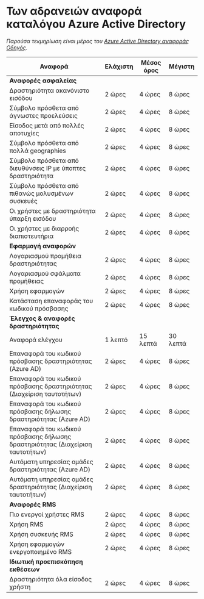 <properties
   pageTitle="Καταλόγου Azure Active Directory αναφοράς των αδρανειών | Microsoft Azure"
   description="Χρονικό διάστημα που χρειάζεται για την αναφορά συμβάντων για την εμφάνιση του Azure Active Directory"
   services="active-directory"
   documentationCenter=""
   authors="dhanyahk"
   manager="femila"
   editor=""/>

<tags
   ms.service="active-directory"
   ms.devlang="na"
   ms.topic="article"
   ms.tgt_pltfrm="na"
   ms.workload="identity"
   ms.date="03/07/2016"
   ms.author="dhanyahk"/>

# <a name="azure-active-directory-report-latencies"></a>Των αδρανειών αναφορά καταλόγου Azure Active Directory

*Παρούσα τεκμηρίωση είναι μέρος του [Azure Active Directory αναφοράς Οδηγός](active-directory-reporting-guide.md).*

Αναφορά                                                  | Ελάχιστη  | Μέσος όρος    | Μέγιστη
------------------------------------------------------- | -------- | ---------- | ----------
**Αναφορές ασφαλείας**                                    |          |            |
Δραστηριότητα ακανόνιστο εισόδου                              | 2 ώρες  | 4 ώρες    | 8 ώρες
Σύμβολο πρόσθετα από άγνωστες προελεύσεις                           | 2 ώρες  | 4 ώρες    | 8 ώρες
Είσοδος μετά από πολλές αποτυχίες                        | 2 ώρες  | 4 ώρες    | 8 ώρες
Σύμβολο πρόσθετα από πολλά geographies                      | 2 ώρες  | 4 ώρες    | 8 ώρες
Σύμβολο πρόσθετα από διευθύνσεις IP με ύποπτες δραστηριότητα     | 2 ώρες  | 4 ώρες    | 8 ώρες
Σύμβολο πρόσθετα από πιθανώς μολυσμένων συσκευές                 | 2 ώρες  | 4 ώρες    | 8 ώρες
Οι χρήστες με δραστηριότητα ύπαρξη εισόδου                   | 2 ώρες  | 4 ώρες    | 8 ώρες
Οι χρήστες με διαρροής διαπιστευτήρια                           | 2 ώρες  | 4 ώρες    | 8 ώρες
**Εφαρμογή αναφορών**                                 |          |            |
Λογαριασμού προμήθεια δραστηριότητας                           | 2 ώρες  | 4 ώρες    | 8 ώρες
Λογαριασμού σφάλματα προμήθειας                             | 2 ώρες  | 4 ώρες    | 8 ώρες
Χρήση εφαρμογών                                       | 2 ώρες  | 4 ώρες    | 8 ώρες
Κατάσταση επαναφοράς του κωδικού πρόσβασης                                | 2 ώρες  | 4 ώρες    | 8 ώρες
**Έλεγχος & αναφορές δραστηριότητας**                            |          |            |
Αναφορά ελέγχου                                            | 1 λεπτό | 15 λεπτά | 30 λεπτά
Επαναφορά του κωδικού πρόσβασης δραστηριότητας (Azure AD)                      | 2 ώρες  | 4 ώρες    | 8 ώρες
Επαναφορά του κωδικού πρόσβασης δραστηριότητας (Διαχείριση ταυτοτήτων)              | 2 ώρες  | 4 ώρες    | 8 ώρες
Επαναφορά του κωδικού πρόσβασης δήλωσης δραστηριότητας (Azure AD)         | 2 ώρες  | 4 ώρες    | 8 ώρες
Επαναφορά του κωδικού πρόσβασης δήλωσης δραστηριότητας (Διαχείριση ταυτοτήτων) | 2 ώρες  | 4 ώρες    | 8 ώρες
Αυτόματη υπηρεσίας ομάδες δραστηριότητας (Azure AD)                 | 2 ώρες  | 4 ώρες    | 8 ώρες
Αυτόματη υπηρεσίας ομάδες δραστηριότητας (Διαχείριση ταυτοτήτων)         | 2 ώρες  | 4 ώρες    | 8 ώρες
**Αναφορές RMS**                                         |          |            |
Πιο ενεργοί χρήστες RMS                                   | 2 ώρες  | 4 ώρες    | 8 ώρες
Χρήση RMS                                               | 2 ώρες  | 4 ώρες    | 8 ώρες
Χρήση συσκευής RMS                                        | 2 ώρες  | 4 ώρες    | 8 ώρες
Χρήση εφαρμογών ενεργοποιημένο RMS                           | 2 ώρες  | 4 ώρες    | 8 ώρες
**Ιδιωτική προεπισκόπηση εκθέσεων**                             |          |            |
Δραστηριότητα όλα είσοδος χρήστη                               | 2 ώρες  | 4 ώρες    | 8 ώρες
